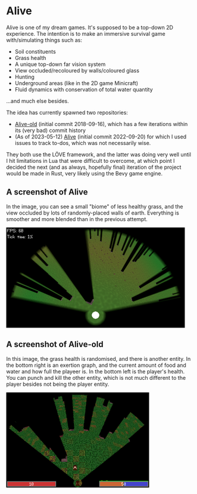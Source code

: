 # Alive

Alive is one of my dream games.
It's supposed to be a top-down 2D experience.
The intention is to make an immersive survival game with/simulating things such as:
- Soil constituents
- Grass health
- A unique top-down far vision system
- View occluded/recoloured by walls/coloured glass
- Hunting
- Underground areas (like in the 2D game Minicraft)
- Fluid dynamics with conservation of total water quantity

...and  much else besides.

The idea has currently spawned two repositories:
- [Alive-old](https://github.com/wolfboyft/Alive-old) (initial commit 2018-09-16), which has a few iterations within its (very bad) commit history
- (As of 2023-05-12) [Alive](https://github.com/wolfboyft/Alive) (initial commit 2022-09-20) for which I used issues to track to-dos, which was not necessarily wise.

They both use the LÖVE framework, and the latter was doing very well until I hit limitations in Lua that were difficult to overcome, at which point I decided the next (and as always, hopefully final) iteration of the project would be made in Rust, very likely using the Bevy game engine.

## A screenshot of Alive

In the image, you can see a small "biome" of less healthy grass, and the view occluded by lots of randomly-placed walls of earth.
Everything is smoother and more blended than in the previous attempt.

<img src="../../images/alive_screenshot_1.png?raw=true"/>

## A screenshot of Alive-old

In this image, the grass health is randomised, and there is another entity.
In the bottom right is an exertion graph, and the current amount of food and water and how full the playeer is.
In the bottom left is the player's health.
You can punch and kill the other entity, which is not much different to the player besides not being the player entity.

<img src="../../images/alive_screenshot_2.png?raw=true"/>

